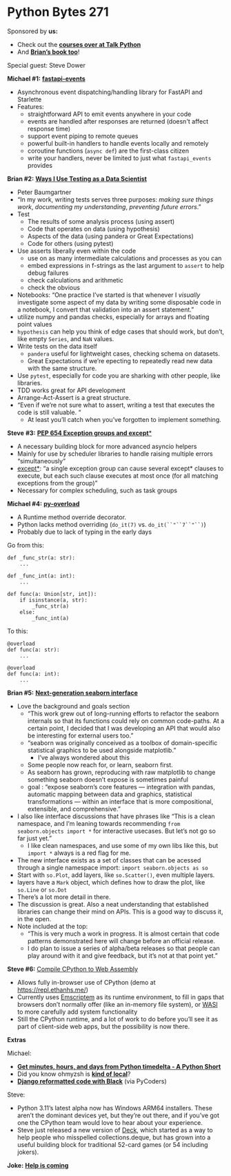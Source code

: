 # Python Bytes 271


Sponsored by **us:**

- Check out the [**courses over at Talk Python**](https://training.talkpython.fm/courses/all)
- And [**Brian’s book too**](https://pythontest.com/pytest-book/)!

Special guest: Steve Dower

**Michael #1:** [**fastapi-events**](https://github.com/melvinkcx/fastapi-events)

- Asynchronous event dispatching/handling library for FastAPI and Starlette
- Features:
    - straightforward API to emit events anywhere in your code
    - events are handled after responses are returned (doesn't affect response time)
    - support event piping to remote queues
    - powerful built-in handlers to handle events locally and remotely
    - coroutine functions (`async def`) are the first-class citizen
    - write your handlers, never be limited to just what `fastapi_events` provides

**Brian #2:** [**Ways I Use Testing as a Data Scientist**](https://www.peterbaumgartner.com/blog/testing-for-data-science/)

- Peter Baumgartner
- “In my work, writing tests serves three purposes: *making sure things work*, *documenting my understanding*, *preventing future errors*.”
- Test
    - The results of some analysis process (using assert)
    - Code that operates on data (using hypothesis)
    - Aspects of the data (using pandera or Great Expectations)
    - Code for others (using pytest)
- Use asserts liberally even within the code
    - use on as many intermediate calculations and processes as you can
    - embed expressions in f-strings as the last argument to `assert` to help debug failures
    - check calculations and arithmetic
    - check the obvious
- Notebooks: “One practice I’ve started is that whenever I *visually* investigate some aspect of my data by writing some disposable code in a notebook, I convert that validation into an assert statement.”
- utilize numpy and pandas checks, especially for arrays and floating point values
- `hypothesis` can help you think of edge cases that should work, but don’t, like empty `Series`, and `NaN` values.
- Write tests on the data itself
    - `pandera` useful for lightweight cases, checking schema on datasets.
    - Great Expectations if we’re epecting to repeatedly read new data with the same structure.
- Use `pytest`, especially for code you are sharking with other people, like libraries.
- TDD works great for API development
- Arrange-Act-Assert is a great structure.
- “Even if we’re not sure what to assert, writing a test that executes the code is still valuable. “
    - At least you’ll catch when you’ve forgotten to implement something.

**Steve** **#3:** [**PEP 654 Exception groups and except***](https://www.python.org/dev/peps/pep-0654/)

- A necessary building block for more advanced asyncio helpers
- Mainly for use by scheduler libraries to handle raising multiple errors “simultaneously”
- [except*](https://www.python.org/dev/peps/pep-0654/#except): “a single exception group can cause several except* clauses to execute, but each such clause executes at most once (for all matching exceptions from the group)”
- Necessary for complex scheduling, such as task groups

**Michael #4:** [**py-overload**](https://github.com/FelixTheC/py-overload/)

- A Runtime method override decorator.
- Python lacks method overriding (`do_it(7)` vs. `do_it(``"``7``"``)`)
- Probably due to lack of typing in the early days

Go from this:

    def _func_str(a: str):
        ...
    
    def _func_int(a: int):
        ...
    
    def func(a: Union[str, int]):
        if isinstance(a, str):
            _func_str(a)
        else:
            _func_int(a)

To this:

    @overload
    def func(a: str):
        ...
    
    @overload
    def func(a: int):
        ...


**Brian #5:** [**Next-generation seaborn interface**](https://seaborn.pydata.org/nextgen/#)

- Love the background and goals section
    - “This work grew out of long-running efforts to refactor the seaborn internals so that its functions could rely on common code-paths. At a certain point, I decided that I was developing an API that would also be interesting for external users too.”
    - “seaborn was originally conceived as a toolbox of domain-specific statistical graphics to be used alongside matplotlib.” 
        - I’ve always wondered about this
    - Some people now reach for, or learn, seaborn first.
    - As seaborn has grown, reproducing with raw matplotlib to change something seaborn doesn’t expose is sometimes painful
    - goal : “expose seaborn’s core features — integration with pandas, automatic mapping between data and graphics, statistical transformations — within an interface that is more compositional, extensible, and comprehensive.”
- I also like interface discussions that have phrases like “This is a clean namespace, and I’m leaning towards recommending `from seaborn.objects import *` for interactive usecases. But let’s not go so far just yet.”
    - I like clean namespaces, and use some of my own libs like this, but `import *` always is a red flag for me.
-  The new interface exists as a set of classes that can be acessed through a single namespace import: `import seaborn.objects as so`
- Start with `so.Plot`, add layers, like `so.Scatter()`, even multiple layers.
- layers have a `Mark` object, which defines how to draw the plot, like `so.Line` or `so.Dot`
- There’s a lot more detail in there. 
- The discussion is great. Also a neat understanding that established libraries can change their mind on APIs. This is a good way to discuss it, in the open.
- Note included at the top:
    - “This is very much a work in progress. It is almost certain that code patterns demonstrated here will change before an official release.
    - I do plan to issue a series of alpha/beta releases so that people can play around with it and give feedback, but it’s not at that point yet.”

**Steve #6:** [Compile CPython to Web Assembly](https://pythondev.readthedocs.io/wasm.html)

- Allows fully in-browser use of CPython (demo at https://repl.ethanhs.me/)
- Currently uses [Emscriptem](https://emscripten.org/docs/porting/emscripten-runtime-environment.html) as its runtime environment, to fill in gaps that browsers don’t normally offer (like an in-memory file system), or [WASI](https://github.com/bytecodealliance/wasmtime/blob/main/docs/WASI-intro.md) to more carefully add system functionality
- Still the CPython runtime, and a lot of work to do before you’ll see it as part of client-side web apps, but the possibility is now there.

**Extras** 

Michael:

- [**Get minutes, hours, and days from Python timedelta - A Python Short**](https://www.youtube.com/watch?v=xPXi3p8BvmU)
- Did you know ohmyzsh is [**kind of local**](https://www.planetargon.com/about)?  
- [**Django reformatted code with Black**](https://github.com/django/django/pull/15387) (via PyCoders)


Steve: 

- Python 3.11’s latest alpha now has Windows ARM64 installers. These aren’t the dominant devices yet, but they’re out there, and if you’ve got one the CPython team would love to hear about your experience.
- Steve just released a new version of [Deck](https://pypi.org/project/deck), which started as a way to help people who misspelled collections.deque, but has grown into a useful building block for traditional 52-card games (or 54 including jokers).

**Joke:**  [**Help is coming**](https://twitter.com/PR0GRAMMERHUM0R/status/1491336088190963713?cxt=HHwWgsC-laqRpbIpAAAA)

